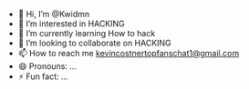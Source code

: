- 👋 Hi, I’m @Kwidmn
- 👀 I’m interested in HACKING 
- 🌱 I’m currently learning How to hack 
- 💞️ I’m looking to collaborate on HACKING 
- 📫 How to reach me kevincostnertopfanschat1@gmail.com 
- 😄 Pronouns: ...
- ⚡ Fun fact: ...

<!---
Kwidmn/Kwidmn is a ✨ special ✨ repository because its `README.md` (this file) appears on your GitHub profile.
You can click the Preview link to take a look at your changes.
--->
